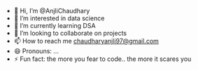 - 👋 Hi, I’m @AnjliChaudhary
- 👀 I’m interested in data science
- 🌱 I’m currently learning DSA
- 💞️ I’m looking to collaborate on projects
- 📫 How to reach me chaudharyanjli97@gmail.com
- 😄 Pronouns: ...
- ⚡ Fun fact: the more you fear to code.. the more it scares you

<!---
AnjliChaudhary/AnjliChaudhary is a ✨ special ✨ repository because its `README.md` (this file) appears on your GitHub profile.
You can click the Preview link to take a look at your changes.
--->
